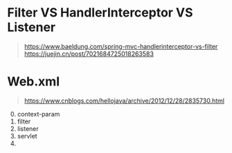 # Filter VS HandlerInterceptor VS Listener

> https://www.baeldung.com/spring-mvc-handlerinterceptor-vs-filter
> https://juejin.cn/post/7021684725018263583

# Web.xml

> https://www.cnblogs.com/hellojava/archive/2012/12/28/2835730.html

0. context-param
1. filter
2. listener
3. servlet
4. 
